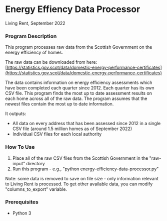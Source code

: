 # Energy Effiency Data Processor

Living Rent, September 2022



### Program Description
This program processes raw data from the Scottish Government on the energy efficiency of homes.

The raw data can be downloaded from here: [https://statistics.gov.scot/data/domestic-energy-performance-certificates](https://statistics.gov.scot/data/domestic-energy-performance-certificates)

The data contains information on energy efficiency assessments which have been completed each quarter since 2012. Each quarter has its own CSV file. This program finds the most up to date assessment results on each home across all of the raw data. The program assumes that the newest files contain the most up to date information.

It outputs:
 - All data on every address that has been assessed since 2012 in a single CSV file (around 1.5 million homes as of September 2022) 
 - Individual CSV files for each local authority

### How To Use
 1. Place all of the raw CSV files from the Scottish Government in the "raw-input" directory
 2. Run this program - e.g., "python energy-efficiency-data-processor.py"

Note: some data is removed to save on file size - only information relevant to Living Rent is processed. To get other available data, you can modify "columns_to_export" variable.

### Prerequisites
 - Python 3

